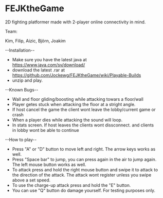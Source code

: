 # FEJKtheGame
2D fighting platformer made with 2-player online connectivity in mind.

Team:

Kim, 
Filip,
Aizic,
Björn,
Joakim

--Installation--
  - Make sure you have the latest java at https://www.java.com/sv/download/
  - download the latest .rar at https://github.com/Jockewg/FEJKtheGame/wiki/Playable-Builds
  - unzip and play.
  
--Known Bugs--

  - Wall and floor gliding/boosting while attacking towars a floor/wall
  - Player getes stuck when attacking the floor at a stright angle.
  - If host cancel the game the client wont leave the lobby/current game or crash
  - When a player dies while attacking the sound will loop.
  - In stats screen. If host leaves the clients wont dissconnect. and clients in lobby wont be able to
    continue

--How to play--

  - Press "A" or "D" button to move left and right. The arrow keys works as well.
  - Press "Space bar" to jump, you can press again in the air to jump again. The left mouse button works as well.
  - To attack press and hold the right mouse button and swipe it to attack to the direction of the attack. The attack wont register unless you swipe above a set speed.
  - To use the charge-up attack press and hold the "E" button.
  - You can use "Q" button do damage yourself. For testing purposes only.
